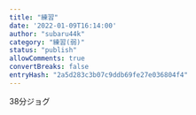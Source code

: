 ```yaml
---
title: "練習"
date: '2022-01-09T16:14:00'
author: "subaru44k"
category: "練習(弱)"
status: "publish"
allowComments: true
convertBreaks: false
entryHash: "2a5d283c3b07c9ddb69fe27e036804f4"
---
```

38分ジョグ
